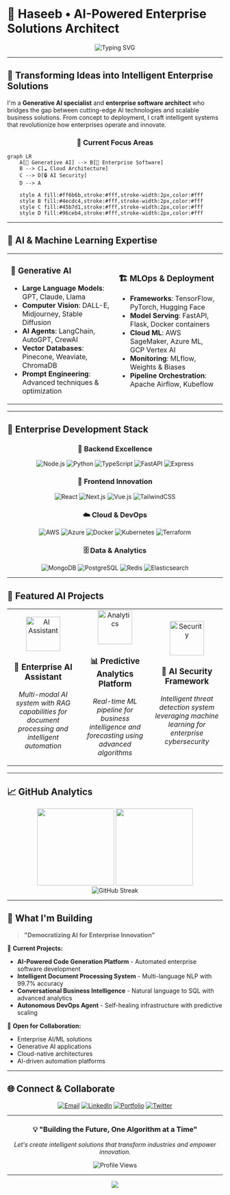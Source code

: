 # 🚀 Haseeb • AI-Powered Enterprise Solutions Architect

<div align="center">

![Typing SVG](https://readme-typing-svg.herokuapp.com?font=Fira+Code&weight=600&size=28&duration=3000&pause=1000&color=00D9FF&center=true&vCenter=true&multiline=true&width=800&height=100&lines=Generative+AI+%7C+Enterprise+Software;Full-Stack+Developer+%7C+ML+Engineer;Building+Tomorrow's+Intelligent+Systems)

</div>

---

## 🌟 **Transforming Ideas into Intelligent Enterprise Solutions**

I'm a **Generative AI specialist** and **enterprise software architect** who bridges the gap between cutting-edge AI technologies and scalable business solutions. From concept to deployment, I craft intelligent systems that revolutionize how enterprises operate and innovate.

<div align="center">

### 🎯 **Current Focus Areas**

</div>

```mermaid
graph LR
    A[🤖 Generative AI] --> B[🏢 Enterprise Software]
    B --> C[☁️ Cloud Architecture]
    C --> D[🔒 AI Security]
    D --> A
    
    style A fill:#ff6b6b,stroke:#fff,stroke-width:2px,color:#fff
    style B fill:#4ecdc4,stroke:#fff,stroke-width:2px,color:#fff
    style C fill:#45b7d1,stroke:#fff,stroke-width:2px,color:#fff
    style D fill:#96ceb4,stroke:#fff,stroke-width:2px,color:#fff
```

---

## 🧠 **AI & Machine Learning Expertise**

<table>
<tr>
<td width="50%">

### 🎨 **Generative AI**
- **Large Language Models**: GPT, Claude, Llama
- **Computer Vision**: DALL-E, Midjourney, Stable Diffusion
- **AI Agents**: LangChain, AutoGPT, CrewAI
- **Vector Databases**: Pinecone, Weaviate, ChromaDB
- **Prompt Engineering**: Advanced techniques & optimization

</td>
<td width="50%">

### 🏗️ **MLOps & Deployment**
- **Frameworks**: TensorFlow, PyTorch, Hugging Face
- **Model Serving**: FastAPI, Flask, Docker containers
- **Cloud ML**: AWS SageMaker, Azure ML, GCP Vertex AI
- **Monitoring**: MLflow, Weights & Biases
- **Pipeline Orchestration**: Apache Airflow, Kubeflow

</td>
</tr>
</table>

---

## 🏢 **Enterprise Development Stack**

<div align="center">

### **🎯 Backend Excellence**
![Node.js](https://img.shields.io/badge/Node.js-339933?style=for-the-badge&logo=node.js&logoColor=white)
![Python](https://img.shields.io/badge/Python-3776AB?style=for-the-badge&logo=python&logoColor=white)
![TypeScript](https://img.shields.io/badge/TypeScript-007ACC?style=for-the-badge&logo=typescript&logoColor=white)
![FastAPI](https://img.shields.io/badge/FastAPI-009688?style=for-the-badge&logo=fastapi&logoColor=white)
![Express](https://img.shields.io/badge/Express-000000?style=for-the-badge&logo=express&logoColor=white)

### **🎨 Frontend Innovation**
![React](https://img.shields.io/badge/React-61DAFB?style=for-the-badge&logo=react&logoColor=black)
![Next.js](https://img.shields.io/badge/Next.js-000000?style=for-the-badge&logo=next.js&logoColor=white)
![Vue.js](https://img.shields.io/badge/Vue.js-4FC08D?style=for-the-badge&logo=vue.js&logoColor=white)
![TailwindCSS](https://img.shields.io/badge/Tailwind-38B2AC?style=for-the-badge&logo=tailwind-css&logoColor=white)

### **☁️ Cloud & DevOps**
![AWS](https://img.shields.io/badge/AWS-232F3E?style=for-the-badge&logo=amazon-aws&logoColor=white)
![Azure](https://img.shields.io/badge/Azure-0078D4?style=for-the-badge&logo=microsoft-azure&logoColor=white)
![Docker](https://img.shields.io/badge/Docker-2496ED?style=for-the-badge&logo=docker&logoColor=white)
![Kubernetes](https://img.shields.io/badge/Kubernetes-326CE5?style=for-the-badge&logo=kubernetes&logoColor=white)
![Terraform](https://img.shields.io/badge/Terraform-7B42BC?style=for-the-badge&logo=terraform&logoColor=white)

### **🗄️ Data & Analytics**
![MongoDB](https://img.shields.io/badge/MongoDB-47A248?style=for-the-badge&logo=mongodb&logoColor=white)
![PostgreSQL](https://img.shields.io/badge/PostgreSQL-336791?style=for-the-badge&logo=postgresql&logoColor=white)
![Redis](https://img.shields.io/badge/Redis-DC382D?style=for-the-badge&logo=redis&logoColor=white)
![Elasticsearch](https://img.shields.io/badge/Elasticsearch-005571?style=for-the-badge&logo=elasticsearch&logoColor=white)

</div>

---

## 🌟 **Featured AI Projects**

<div align="center">
<table>
<tr>
<td align="center" width="33%">
<img src="https://via.placeholder.com/120x120/4ecdc4/ffffff?text=🤖" alt="AI Assistant" width="80"/>
<h3>🧠 Enterprise AI Assistant</h3>
<p><em>Multi-modal AI system with RAG capabilities for document processing and intelligent automation</em></p>
</td>
<td align="center" width="33%">
<img src="https://via.placeholder.com/120x120/ff6b6b/ffffff?text=📊" alt="Analytics" width="80"/>
<h3>📊 Predictive Analytics Platform</h3>
<p><em>Real-time ML pipeline for business intelligence and forecasting using advanced algorithms</em></p>
</td>
<td align="center" width="33%">
<img src="https://via.placeholder.com/120x120/45b7d1/ffffff?text=🔐" alt="Security" width="80"/>
<h3>🔐 AI Security Framework</h3>
<p><em>Intelligent threat detection system leveraging machine learning for enterprise cybersecurity</em></p>
</td>
</tr>
</table>
</div>

---

## 📈 **GitHub Analytics**

<div align="center">
<img height="180em" src="https://github-readme-stats.vercel.app/api?username=YOUR_USERNAME&show_icons=true&theme=tokyonight&include_all_commits=true&count_private=true"/>
<img height="180em" src="https://github-readme-stats.vercel.app/api/top-langs/?username=YOUR_USERNAME&layout=compact&langs_count=7&theme=tokyonight"/>
</div>

<div align="center">
<img src="https://github-readme-streak-stats.herokuapp.com/?user=YOUR_USERNAME&theme=tokyonight" alt="GitHub Streak"/>
</div>

---

## 🎯 **What I'm Building**

> **"Democratizing AI for Enterprise Innovation"**

🔬 **Current Projects:**
- **AI-Powered Code Generation Platform** - Automated enterprise software development
- **Intelligent Document Processing System** - Multi-language NLP with 99.7% accuracy
- **Conversational Business Intelligence** - Natural language to SQL with advanced analytics
- **Autonomous DevOps Agent** - Self-healing infrastructure with predictive scaling

🚀 **Open for Collaboration:**
- Enterprise AI/ML solutions
- Generative AI applications
- Cloud-native architectures
- AI-driven automation platforms

---

## 🌐 **Connect & Collaborate**

<div align="center">

[![Email](https://img.shields.io/badge/Email-D14836?style=for-the-badge&logo=gmail&logoColor=white)](mailto:haseeb277476@gmail.com)
[![LinkedIn](https://img.shields.io/badge/LinkedIn-0077B5?style=for-the-badge&logo=linkedin&logoColor=white)](https://linkedin.com/in/YOUR_LINKEDIN)
[![Portfolio](https://img.shields.io/badge/Portfolio-FF5722?style=for-the-badge&logo=todoist&logoColor=white)](https://your-portfolio.com)
[![Twitter](https://img.shields.io/badge/Twitter-1DA1F2?style=for-the-badge&logo=twitter&logoColor=white)](https://twitter.com/YOUR_TWITTER)

</div>

---

<div align="center">

### 💡 **"Building the Future, One Algorithm at a Time"**

*Let's create intelligent solutions that transform industries and empower innovation.*

![Profile Views](https://komarev.com/ghpvc/?username=YOUR_USERNAME&label=Profile%20Views&color=0e75b6&style=flat)

</div>

---

<div align="center">
<img src="https://capsule-render.vercel.app/api?type=waving&color=gradient&height=100&section=footer"/>
</div>
